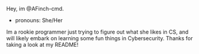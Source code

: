 Hey, im @AFinch-cmd. 
- pronouns: She/Her

Im a rookie programmer just trying to figure out what she likes in CS, and will likely embark on learning some fun things in Cybersecurity. 
Thanks for taking a look at my README!
